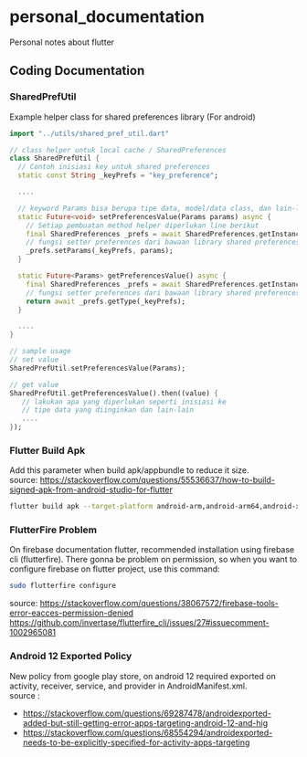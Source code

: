 # personal_documentation
Personal notes about flutter 

## Coding Documentation

### SharedPrefUtil
Example helper class for shared preferences library (For android)

```dart
import "../utils/shared_pref_util.dart"

// class helper untuk local cache / SharedPreferences
class SharedPrefUtil {
  // Contoh inisiasi key untuk shared preferences 
  static const String _keyPrefs = "key_preference";

  ....

  // keyword Params bisa berupa tipe data, model/data class, dan lain-lain 
  static Future<void> setPreferencesValue(Params params) async {
    // Setiap pembuatan method helper diperlukan line berikut
    final SharedPreferences _prefs = await SharedPreferences.getInstance();
    // fungsi setter preferences dari bawaan library shared preferences
    _prefs.setParams(_keyPrefs, params);
  }

  static Future<Params> getPreferencesValue() async {
    final SharedPreferences _prefs = await SharedPreferences.getInstance();
    // fungsi setter preferences dari bawaan library shared preferences
    return await _prefs.getType(_keyPrefs);
  }

  ....
}

// sample usage
// set value
SharedPrefUtil.setPreferencesValue(Params);

// get value
SharedPrefUtil.getPreferencesValue().then((value) {
   // lakukan apa yang diperlukan seperti inisiasi ke
   // tipe data yang diinginkan dan lain-lain
   ....
});
```

### Flutter Build Apk 
Add this parameter when build apk/appbundle to reduce it size.<br>
source: https://stackoverflow.com/questions/55536637/how-to-build-signed-apk-from-android-studio-for-flutter <br>
```bash
flutter build apk --target-platform android-arm,android-arm64,android-x64 --split-per-abi
```

### FlutterFire Problem
On firebase documentation flutter, recommended installation using firebase cli (flutterfire). There gonna be problem on permission, so when you want to configure firebase on flutter project, use this command: <br>
```bash
sudo flutterfire configure
```
source: https://stackoverflow.com/questions/38067572/firebase-tools-error-eacces-permission-denied <br>
https://github.com/invertase/flutterfire_cli/issues/27#issuecomment-1002965081 <br>

### Android 12 Exported Policy
New policy from google play store, on android 12 required exported on activity, receiver, service, and provider in AndroidManifest.xml. <br>
source : <br>
- https://stackoverflow.com/questions/69287478/androidexported-added-but-still-getting-error-apps-targeting-android-12-and-hig <br>
- https://stackoverflow.com/questions/68554294/androidexported-needs-to-be-explicitly-specified-for-activity-apps-targeting<br>
